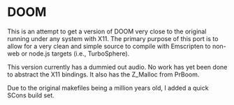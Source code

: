 DOOM
====

This is an attempt to get a version of DOOM very close to the original running under any system with X11. The primary
purpose of this port is to allow for a very clean and simple source to compile with Emscripten to non-web or node.js
targets (i.e., TurboSphere).

This version currently has a dummied out audio. No work has yet been done to abstract the X11 bindings.
It also has the Z_Malloc from PrBoom.

Due to the original makefiles being a million years old, I added a quick SCons build set.
